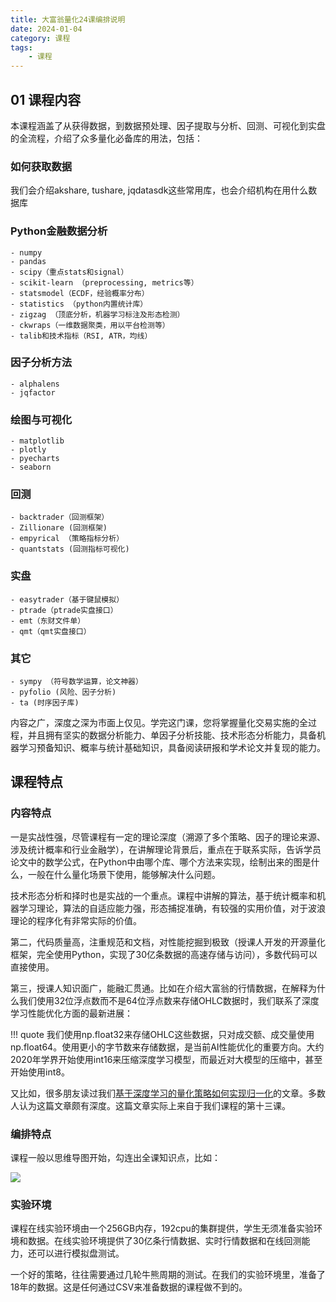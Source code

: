 ```yaml
---
title: 大富翁量化24课编排说明
date: 2024-01-04
category: 课程
tags: 
    - 课程
---
```


## 01 课程内容
本课程涵盖了从获得数据，到数据预处理、因子提取与分析、回测、可视化到实盘的全流程，介绍了众多量化必备库的用法，包括：
### 如何获取数据
我们会介绍akshare, tushare, jqdatasdk这些常用库，也会介绍机构在用什么数据库
### Python金融数据分析
    - numpy
    - pandas
    - scipy（重点stats和signal）
    - scikit-learn （preprocessing, metrics等）
    - statsmodel（ECDF，经验概率分布）
    - statistics （python内置统计库）
    - zigzag （顶底分析，机器学习标注及形态检测）
    - ckwraps（一维数据聚类，用以平台检测等）
    - talib和技术指标（RSI, ATR，均线）

### 因子分析方法
    - alphalens
    - jqfactor

### 绘图与可视化
    - matplotlib
    - plotly
    - pyecharts
    - seaborn
### 回测
    - backtrader（回测框架）
    - Zillionare (回测框架)
    - empyrical （策略指标分析）
    - quantstats (回测指标可视化)
### 实盘
    - easytrader（基于键鼠模拟）
    - ptrade（ptrade实盘接口）
    - emt（东财文件单）
    - qmt（qmt实盘接口）
### 其它
    - sympy （符号数学运算，论文神器）
    - pyfolio (风险、因子分析)
    - ta (时序因子库)

内容之广，深度之深为市面上仅见。学完这门课，您将掌握量化交易实施的全过程，并且拥有坚实的数据分析能力、单因子分析技能、技术形态分析能力，具备机器学习预备知识、概率与统计基础知识，具备阅读研报和学术论文并复现的能力。

## 课程特点

### 内容特点

一是实战性强，尽管课程有一定的理论深度（溯源了多个策略、因子的理论来源、涉及统计概率和行业金融学），在讲解理论背景后，重点在于联系实际，告诉学员论文中的数学公式，在Python中由哪个库、哪个方法来实现，绘制出来的图是什么，一般在什么量化场景下使用，能够解决什么问题。

技术形态分析和择时也是实战的一个重点。课程中讲解的算法，基于统计概率和机器学习理论，算法的自适应能力强，形态捕捉准确，有较强的实用价值，对于波浪理论的程序化有非常实际的价值。


第二，代码质量高，注重规范和文档，对性能挖掘到极致（授课人开发的开源量化框架，完全使用Python，实现了30亿条数据的高速存储与访问），多数代码可以直接使用。

第三，授课人知识面广，能融汇贯通。比如在介绍大富翁的行情数据，在解释为什么我们使用32位浮点数而不是64位浮点数来存储OHLC数据时，我们联系了深度学习性能优化方面的最新进展：

!!! quote
    我们使用np.float32来存储OHLC这些数据，只对成交额、成交量使用np.float64。使用更小的字节数来存储数据，是当前AI性能优化的重要方向。大约2020年学界开始使用int16来压缩深度学习模型，而最近对大模型的压缩中，甚至开始使用int8。

又比如，很多朋友读过我们[基于深度学习的量化策略如何实现归一化](http://www.jieyu.ai/blog/2023/12/16/%E5%9F%BA%E4%BA%8E%E6%B7%B1%E5%BA%A6%E5%AD%A6%E4%B9%A0%E7%9A%84%E9%87%8F%E5%8C%96%E7%AD%96%E7%95%A5%E5%A6%82%E4%BD%95%E5%AE%9E%E7%8E%B0%E5%BD%92%E4%B8%80%E5%8C%96/)的文章。多数人认为这篇文章颇有深度。这篇文章实际上来自于我们课程的第十三课。

### 编排特点
课程一般以思维导图开始，勾连出全课知识点，比如：

![](https://images.jieyu.ai/images/2023/07/lesson13-outline.png)

### 实验环境

课程在线实验环境由一个256GB内存，192cpu的集群提供，学生无须准备实验环境和数据。在线实验环境提供了30亿条行情数据、实时行情数据和在线回测能力，还可以进行模拟盘测试。

一个好的策略，往往需要通过几轮牛熊周期的测试。在我们的实验环境里，准备了18年的数据。这是任何通过CSV来准备数据的课程做不到的。


